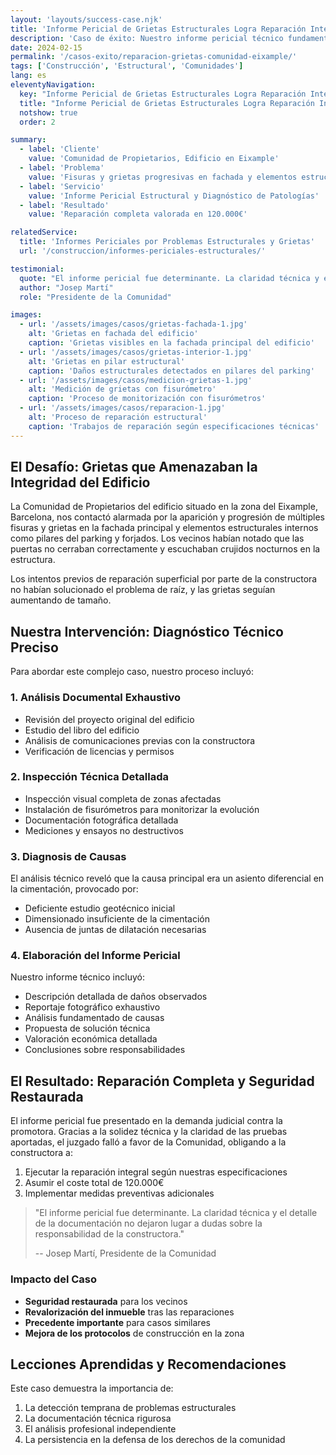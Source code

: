 ```yaml
---
layout: 'layouts/success-case.njk'
title: 'Informe Pericial de Grietas Estructurales Logra Reparación Integral en Edificio Comunitario de Eixample, Barcelona'
description: 'Caso de éxito: Nuestro informe pericial técnico fundamentó la reclamación por daños estructurales, logrando la reparación integral valorada en más de 120.000€'
date: 2024-02-15
permalink: '/casos-exito/reparacion-grietas-comunidad-eixample/'
tags: ['Construcción', 'Estructural', 'Comunidades']
lang: es
eleventyNavigation:
  key: "Informe Pericial de Grietas Estructurales Logra Reparación Integral en Edificio Comunitario de Eixample, Barcelona"
  title: "Informe Pericial de Grietas Estructurales Logra Reparación Integral en Edificio Comunitario de Eixample, Barcelona"
  notshow: true
  order: 2

summary:
  - label: 'Cliente'
    value: 'Comunidad de Propietarios, Edificio en Eixample'
  - label: 'Problema'
    value: 'Fisuras y grietas progresivas en fachada y elementos estructurales'
  - label: 'Servicio'
    value: 'Informe Pericial Estructural y Diagnóstico de Patologías'
  - label: 'Resultado'
    value: 'Reparación completa valorada en 120.000€'

relatedService:
  title: 'Informes Periciales por Problemas Estructurales y Grietas'
  url: '/construccion/informes-periciales-estructurales/'

testimonial:
  quote: "El informe pericial fue determinante. La claridad técnica y el detalle de la documentación no dejaron lugar a dudas sobre la responsabilidad de la constructora."
  author: "Josep Martí"
  role: "Presidente de la Comunidad"

images:
  - url: '/assets/images/casos/grietas-fachada-1.jpg'
    alt: 'Grietas en fachada del edificio'
    caption: 'Grietas visibles en la fachada principal del edificio'
  - url: '/assets/images/casos/grietas-interior-1.jpg'
    alt: 'Grietas en pilar estructural'
    caption: 'Daños estructurales detectados en pilares del parking'
  - url: '/assets/images/casos/medicion-grietas-1.jpg'
    alt: 'Medición de grietas con fisurómetro'
    caption: 'Proceso de monitorización con fisurómetros'
  - url: '/assets/images/casos/reparacion-1.jpg'
    alt: 'Proceso de reparación estructural'
    caption: 'Trabajos de reparación según especificaciones técnicas'
---
```


## El Desafío: Grietas que Amenazaban la Integridad del Edificio

La Comunidad de Propietarios del edificio situado en la zona del Eixample, Barcelona, nos contactó alarmada por la aparición y progresión de múltiples fisuras y grietas en la fachada principal y elementos estructurales internos como pilares del parking y forjados. Los vecinos habían notado que las puertas no cerraban correctamente y escuchaban crujidos nocturnos en la estructura.

Los intentos previos de reparación superficial por parte de la constructora no habían solucionado el problema de raíz, y las grietas seguían aumentando de tamaño.

## Nuestra Intervención: Diagnóstico Técnico Preciso

Para abordar este complejo caso, nuestro proceso incluyó:

### 1. Análisis Documental Exhaustivo

- Revisión del proyecto original del edificio
- Estudio del libro del edificio
- Análisis de comunicaciones previas con la constructora
- Verificación de licencias y permisos

### 2. Inspección Técnica Detallada

- Inspección visual completa de zonas afectadas
- Instalación de fisurómetros para monitorizar la evolución
- Documentación fotográfica detallada
- Mediciones y ensayos no destructivos

### 3. Diagnosis de Causas

El análisis técnico reveló que la causa principal era un asiento diferencial en la cimentación, provocado por:
- Deficiente estudio geotécnico inicial
- Dimensionado insuficiente de la cimentación
- Ausencia de juntas de dilatación necesarias

### 4. Elaboración del Informe Pericial

Nuestro informe técnico incluyó:
- Descripción detallada de daños observados
- Reportaje fotográfico exhaustivo
- Análisis fundamentado de causas
- Propuesta de solución técnica
- Valoración económica detallada
- Conclusiones sobre responsabilidades

## El Resultado: Reparación Completa y Seguridad Restaurada

El informe pericial fue presentado en la demanda judicial contra la promotora. Gracias a la solidez técnica y la claridad de las pruebas aportadas, el juzgado falló a favor de la Comunidad, obligando a la constructora a:

1. Ejecutar la reparación integral según nuestras especificaciones
2. Asumir el coste total de 120.000€
3. Implementar medidas preventivas adicionales

> "El informe pericial fue determinante. La claridad técnica y el detalle de la documentación no dejaron lugar a dudas sobre la responsabilidad de la constructora."
>
> -- Josep Martí, Presidente de la Comunidad

### Impacto del Caso

- **Seguridad restaurada** para los vecinos
- **Revalorización del inmueble** tras las reparaciones
- **Precedente importante** para casos similares
- **Mejora de los protocolos** de construcción en la zona

## Lecciones Aprendidas y Recomendaciones

Este caso demuestra la importancia de:

1. La detección temprana de problemas estructurales
2. La documentación técnica rigurosa
3. El análisis profesional independiente
4. La persistencia en la defensa de los derechos de la comunidad
